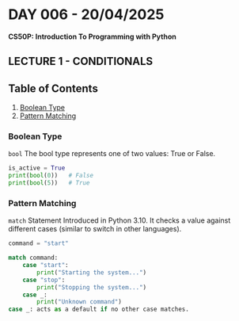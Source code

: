 # **DAY 006 - 20/04/2025**

**CS50P: Introduction To Programming with Python**

## LECTURE 1 - CONDITIONALS

## Table of Contents
1. [Boolean Type](#boolean-type)
2. [Pattern Matching](#pattern-matching)


### Boolean Type
`bool`
The bool type represents one of two values: True or False.
```python
is_active = True
print(bool(0))   # False
print(bool(5))   # True
```

### Pattern Matching
`match` Statement
Introduced in Python 3.10. It checks a value against different cases (similar to switch in other languages).

```python
command = "start"

match command:
    case "start":
        print("Starting the system...")
    case "stop":
        print("Stopping the system...")
    case _:
        print("Unknown command")
case _: acts as a default if no other case matches.
```